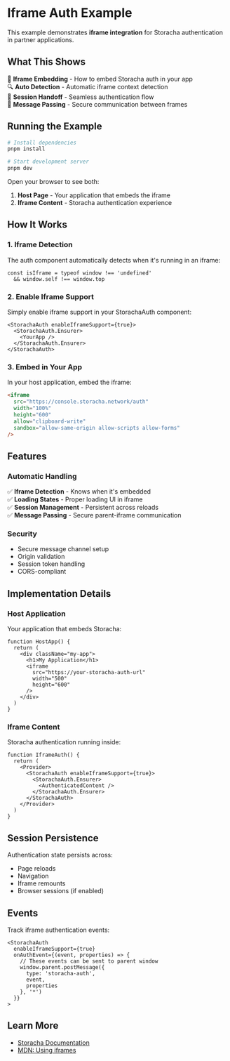 # Iframe Auth Example

This example demonstrates **iframe integration** for Storacha authentication in partner applications.

## What This Shows

🔗 **Iframe Embedding** - How to embed Storacha auth in your app  
🔍 **Auto Detection** - Automatic iframe context detection  
🔄 **Session Handoff** - Seamless authentication flow  
💬 **Message Passing** - Secure communication between frames

## Running the Example

```bash
# Install dependencies
pnpm install

# Start development server
pnpm dev
```

Open your browser to see both:
1. **Host Page** - Your application that embeds the iframe
2. **Iframe Content** - Storacha authentication experience

## How It Works

### 1. Iframe Detection

The auth component automatically detects when it's running in an iframe:

```tsx
const isIframe = typeof window !== 'undefined' 
  && window.self !== window.top
```

### 2. Enable Iframe Support

Simply enable iframe support in your StorachaAuth component:

```tsx
<StorachaAuth enableIframeSupport={true}>
  <StorachaAuth.Ensurer>
    <YourApp />
  </StorachaAuth.Ensurer>
</StorachaAuth>
```

### 3. Embed in Your App

In your host application, embed the iframe:

```html
<iframe
  src="https://console.storacha.network/auth"
  width="100%"
  height="600"
  allow="clipboard-write"
  sandbox="allow-same-origin allow-scripts allow-forms"
/>
```

## Features

### Automatic Handling

✅ **Iframe Detection** - Knows when it's embedded  
✅ **Loading States** - Proper loading UI in iframe  
✅ **Session Management** - Persistent across reloads  
✅ **Message Passing** - Secure parent-iframe communication

### Security

- Secure message channel setup
- Origin validation
- Session token handling
- CORS-compliant

## Implementation Details

### Host Application

Your application that embeds Storacha:

```tsx
function HostApp() {
  return (
    <div className="my-app">
      <h1>My Application</h1>
      <iframe
        src="https://your-storacha-auth-url"
        width="500"
        height="600"
      />
    </div>
  )
}
```

### Iframe Content

Storacha authentication running inside:

```tsx
function IframeAuth() {
  return (
    <Provider>
      <StorachaAuth enableIframeSupport={true}>
        <StorachaAuth.Ensurer>
          <AuthenticatedContent />
        </StorachaAuth.Ensurer>
      </StorachaAuth>
    </Provider>
  )
}
```

## Session Persistence

Authentication state persists across:
- Page reloads
- Navigation
- Iframe remounts
- Browser sessions (if enabled)

## Events

Track iframe authentication events:

```tsx
<StorachaAuth
  enableIframeSupport={true}
  onAuthEvent={(event, properties) => {
    // These events can be sent to parent window
    window.parent.postMessage({
      type: 'storacha-auth',
      event,
      properties
    }, '*')
  }}
>
```

## Learn More

- [Storacha Documentation](https://docs.storacha.network)
- [MDN: Using iframes](https://developer.mozilla.org/en-US/docs/Web/HTML/Element/iframe)

